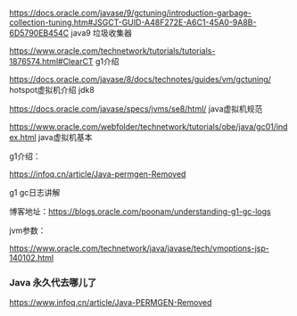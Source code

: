 https://docs.oracle.com/javase/9/gctuning/introduction-garbage-collection-tuning.htm#JSGCT-GUID-A48F272E-A6C1-45A0-9A8B-6D5790EB454C   java9 垃圾收集器

https://www.oracle.com/technetwork/tutorials/tutorials-1876574.html#ClearCT g1介绍

https://docs.oracle.com/javase/8/docs/technotes/guides/vm/gctuning/ hotspot虚拟机介绍 jdk8

https://docs.oracle.com/javase/specs/jvms/se8/html/ java虚拟机规范



https://www.oracle.com/webfolder/technetwork/tutorials/obe/java/gc01/index.html  java虚拟机基本





g1介绍：

https://infoq.cn/article/Java-permgen-Removed



g1 gc日志讲解

博客地址：https://blogs.oracle.com/poonam/understanding-g1-gc-logs 

jvm参数：

https://www.oracle.com/technetwork/java/javase/tech/vmoptions-jsp-140102.html



### Java 永久代去哪儿了

https://www.infoq.cn/article/Java-PERMGEN-Removed

